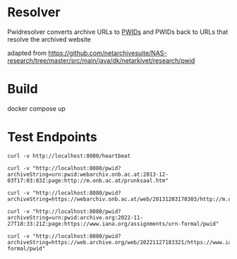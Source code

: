# Resolver
Pwidresolver converts archive URLs to [PWIDs](https://www.iana.org/assignments/urn-formal/pwid) and PWIDs back to URLs that resolve the archived website

adapted from https://github.com/netarchivesuite/NAS-research/tree/master/src/main/java/dk/netarkivet/research/pwid

# Build
docker compose up

# Test Endpoints
```
curl -v http://localhost:8080/heartbeat
```
```
curl -v "http://localhost:8080/pwid?archiveString=urn:pwid:webarchiv.onb.ac.at:2013-12-03T17:03:03Z:page:http://m.onb.ac.at/prunksaal.htm"
```
```
curl -v "http://localhost:8080/pwid?archiveString=https://webarchiv.onb.ac.at/web/20131203170303/http://m.onb.ac.at/prunksaal.htm"
```
```
curl -v "http://localhost:8080/pwid?archiveString=urn:pwid:archive.org:2022-11-27T18:33:21Z:page:https://www.iana.org/assignments/urn-formal/pwid"
```
```
curl -v "http://localhost:8080/pwid?archiveString=https://web.archive.org/web/20221127183321/https://www.iana.org/assignments/urn-formal/pwid"
```
